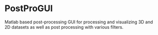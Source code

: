 # PostProGUI
Matlab based post-processing GUI for processing and visualizing 3D and 2D datasets as well as post processing with various filters.
